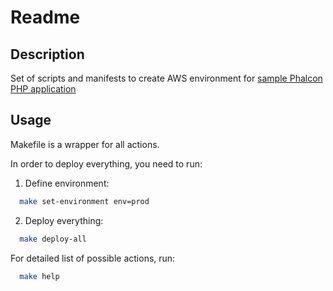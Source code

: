 # Readme

## Description

Set of scripts and manifests to create AWS environment for [sample Phalcon PHP application](https://github.com/asemhostaway/invo) 

## Usage

Makefile is a wrapper for all actions.

In order to deploy everything, you need to run:

1. Define environment:

```bash
  make set-environment env=prod 
```

2. Deploy everything:

```bash
  make deploy-all
```

For detailed list of possible actions, run:

```bash
  make help
```
